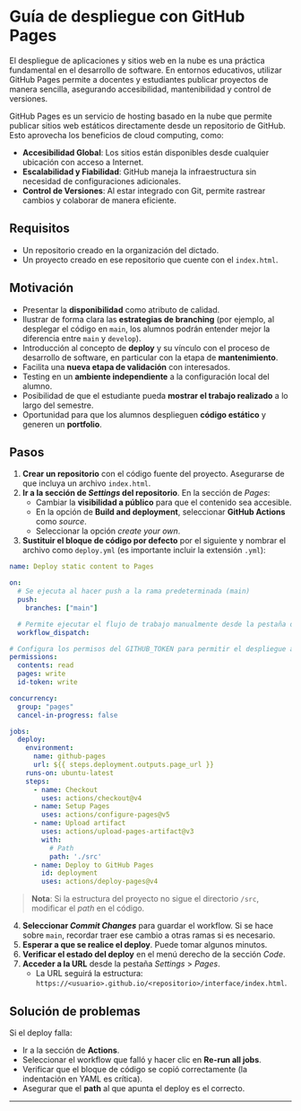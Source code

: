# Guía de despliegue con GitHub Pages

El despliegue de aplicaciones y sitios web en la nube es una práctica fundamental en el desarrollo de software. En entornos educativos, utilizar GitHub Pages permite a docentes y estudiantes publicar proyectos de manera sencilla, asegurando accesibilidad, mantenibilidad y control de versiones.

GitHub Pages es un servicio de hosting basado en la nube que permite publicar sitios web estáticos directamente desde un repositorio de GitHub. Esto aprovecha los beneficios de cloud computing, como:

- **Accesibilidad Global**: Los sitios están disponibles desde cualquier ubicación con acceso a Internet.
- **Escalabilidad y Fiabilidad**: GitHub maneja la infraestructura sin necesidad de configuraciones adicionales.
- **Control de Versiones**: Al estar integrado con Git, permite rastrear cambios y colaborar de manera eficiente.

## Requisitos

- Un repositorio creado en la organización del dictado.
- Un proyecto creado en ese repositorio que cuente con el `index.html`.

## Motivación

- Presentar la **disponibilidad** como atributo de calidad.
- Ilustrar de forma clara las **estrategias de branching** (por ejemplo, al desplegar el código en `main`, los alumnos podrán entender mejor la diferencia entre `main` y `develop`).
- Introducción al concepto de **deploy** y su vínculo con el proceso de desarrollo de software, en particular con la etapa de **mantenimiento**.
- Facilita una **nueva etapa de validación** con interesados.
- Testing en un **ambiente independiente** a la configuración local del alumno.
- Posibilidad de que el estudiante pueda **mostrar el trabajo realizado** a lo largo del semestre.
- Oportunidad para que los alumnos desplieguen **código estático** y generen un **portfolio**.

## Pasos

1. **Crear un repositorio** con el código fuente del proyecto. Asegurarse de que incluya un archivo `index.html`.
2. **Ir a la sección de _Settings_ del repositorio**. En la sección de _Pages_:
   - Cambiar la **visibilidad a público** para que el contenido sea accesible.
   - En la opción de **Build and deployment**, seleccionar **GitHub Actions** como _source_.
   - Seleccionar la opción _create your own_.
3. **Sustituir el bloque de código por defecto** por el siguiente y nombrar el archivo como `deploy.yml` (es importante incluir la extensión `.yml`):

```yaml
name: Deploy static content to Pages

on:
  # Se ejecuta al hacer push a la rama predeterminada (main)
  push:
    branches: ["main"]

  # Permite ejecutar el flujo de trabajo manualmente desde la pestaña de Actions
  workflow_dispatch:

# Configura los permisos del GITHUB_TOKEN para permitir el despliegue a GitHub Pages
permissions:
  contents: read
  pages: write
  id-token: write

concurrency:
  group: "pages"
  cancel-in-progress: false

jobs:
  deploy:
    environment:
      name: github-pages
      url: ${{ steps.deployment.outputs.page_url }}
    runs-on: ubuntu-latest
    steps:
      - name: Checkout
        uses: actions/checkout@v4  
      - name: Setup Pages
        uses: actions/configure-pages@v5   
      - name: Upload artifact
        uses: actions/upload-pages-artifact@v3 
        with:
          # Path
          path: './src'  
      - name: Deploy to GitHub Pages
        id: deployment
        uses: actions/deploy-pages@v4
```

> **Nota**: Si la estructura del proyecto no sigue el directorio `/src`, modificar el _path_ en el código.

4. **Seleccionar _Commit Changes_** para guardar el workflow. Si se hace sobre `main`, recordar traer ese cambio a otras ramas si es necesario.
5. **Esperar a que se realice el deploy**. Puede tomar algunos minutos.
6. **Verificar el estado del deploy** en el menú derecho de la sección _Code_.
7. **Acceder a la URL** desde la pestaña _Settings_ > _Pages_.
   - La URL seguirá la estructura: `https://<usuario>.github.io/<repositorio>/interface/index.html`.

## Solución de problemas

Si el deploy falla:

- Ir a la sección de **Actions**.
- Seleccionar el workflow que falló y hacer clic en **Re-run all jobs**.
- Verificar que el bloque de código se copió correctamente (la indentación en YAML es crítica).
- Asegurar que el **path** al que apunta el deploy es el correcto.

---

